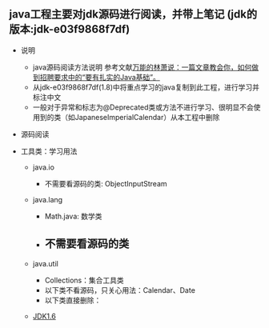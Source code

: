 ## java工程主要对jdk源码进行阅读，并带上笔记 (jdk的版本:jdk-e03f9868f7df)
- 说明
    - java源码阅读方法说明 参考文献[万能的林萧说：一篇文章教会你，如何做到招聘要求中的“要有扎实的Java基础”。](http://www.zuoxiaolong.com/html/article_232.html)
    - 从jdk-e03f9868f7df(1.8)中将重点学习的java复制到此工程，进行学习并标注中文
    - 一般对于异常和标志为@Deprecated类或方法不进行学习、很明显不会使用到的类（如JapaneseImperialCalendar）从本工程中删除
    
- 源码阅读
- 工具类：学习用法
    - java.io
        - 不需要看源码的类: ObjectInputStream
    - java.lang
        - Math.java: 数学类
        - 不需要看源码的类
            - 
    - java.util
        - Collections：集合工具类
        - 以下类不看源码，只关心用法：Calendar、Date
        - 以下类直接删除：
        
    - [JDK1.6](http://download.oracle.com/technetwork/java/javase/6/docs/zh/api/java/util/Comparator.html)
